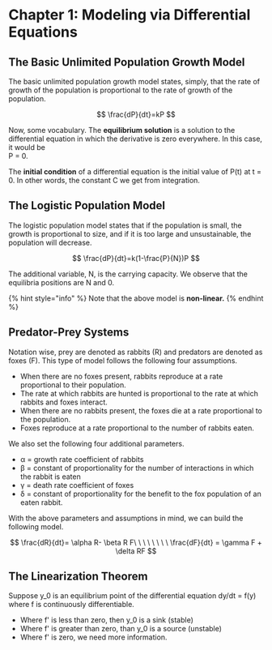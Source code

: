 # Chapter 1: Modeling via Differential Equations

## The Basic Unlimited Population Growth Model

The basic unlimited population growth model states, simply, that the rate of growth of the population is proportional to the rate of growth of the population.

$$
\frac{dP}{dt}=kP
$$

Now, some vocabulary. The **equilibrium solution** is a solution to the differential equation in which the derivative is zero everywhere. In this case, it would be   
P = 0.

The **initial condition** of a differential equation is the initial value of P\(t\) at t = 0. In other words, the constant C we get from integration.

## The Logistic Population Model

The logistic population model states that if the population is small, the growth is proportional to size, and if it is too large and unsustainable, the population will decrease.

$$
\frac{dP}{dt}=k(1-\frac{P}{N})P
$$

The additional variable, N, is the carrying capacity. We observe that the equilibria positions are N and 0.

{% hint style="info" %}
Note that the above model is **non-linear.**
{% endhint %}

## Predator-Prey Systems

Notation wise, prey are denoted as rabbits \(R\) and predators are denoted as foxes \(F\). This type of model follows the following four assumptions.

* When there are no foxes present, rabbits reproduce at a rate proportional to their population.
* The rate at which rabbits are hunted is proportional to the rate at which rabbits and foxes interact.
* When there are no rabbits present, the foxes die at a rate proportional to the population.
* Foxes reproduce at a rate proportional to the number of rabbits eaten.

We also set the following four additional parameters.

* α = growth rate coefficient of rabbits
* β = constant of proportionality for the number of interactions in which the rabbit is eaten
* γ = death rate coefficient of foxes
* δ = constant of proportionality for the benefit to the fox population of an eaten rabbit.

With the above parameters and assumptions in mind, we can build the following model.

$$
\frac{dR}{dt}= \alpha R- \beta R F\ \ \ \ \ \ \ \ 
\frac{dF}{dt} = \gamma F + \delta RF
$$

## The Linearization Theorem

Suppose y\_0 is an equilibrium point of the differential equation dy/dt = f\(y\) where f is continuously differentiable. 

* Where f' is less than zero, then y\_0 is a sink \(stable\)
* Where f' is greater than zero, than y\_0 is a source \(unstable\)
* Where f' is zero, we need more information.

